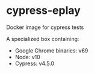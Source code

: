 # cypress-eplay
Docker image for cypress tests

A specialized box containing:

* Google Chrome binaries: v69
* Node: v10
* Cypress: v4.5.0
